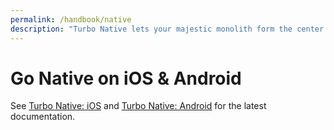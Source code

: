 ```yaml
---
permalink: /handbook/native
description: "Turbo Native lets your majestic monolith form the center of your native iOS and Android apps, with seamless transitions between web and native sections."
---
```


# Go Native on iOS & Android

See <a href="https://github.com/hotwired/turbo-ios">Turbo Native: iOS</a> and <a href="https://github.com/hotwired/turbo-android">Turbo Native: Android</a> for the latest documentation.

